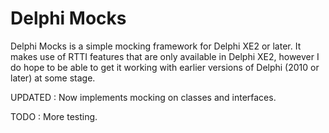 # Delphi Mocks

Delphi Mocks is a simple mocking framework for Delphi XE2 or later. It makes use of RTTI features that are only available in Delphi XE2, however I do hope to be able to get it working with earlier versions of Delphi (2010 or later) at some stage.

UPDATED : Now implements mocking on classes and interfaces. 

TODO : More testing.